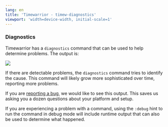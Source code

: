 ```yaml
---
lang: en
title: 'Timewarrior - timew-diagnostics'
viewport: 'width=device-width, initial-scale=1'
---
```


### Diagnostics

Timewarrior has a `diagnostics` command that can be used to help determine problems.
The output is:

![](/images/diag1.png)

If there are detectable problems, the `diagnostics` command tries to identify the cause.
This command will likely grow more sophisticated over time, reporting more problems.

If you are [reporting a bug](https://github.com/GothenburgBitFactory/timewarrior/issues), we would like to see this output.
This saves us asking you a dozen questions about your platform and setup.

If you are experiencing a problem with a command, using the `:debug` hint to run the command in debug mode will include runtime output that can also be used to determine what happened.
